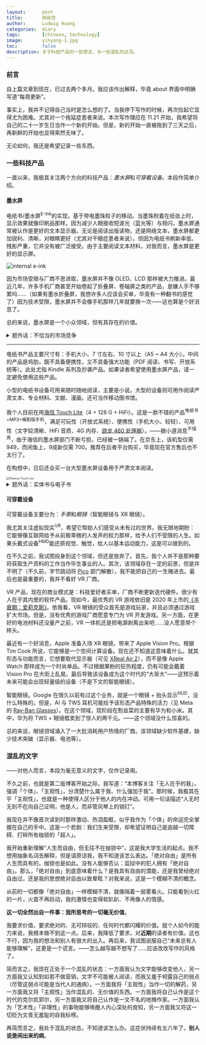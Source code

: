 ```yaml
---
layout:      post
title:       碎碎念
author:      Ludwig Huang
categories:  diary
tags:        [chinese, technology]
image:       yinyang-1.jpg
toc:         false
description: 关于科技产品的一些想法，与一些混乱的近况。
---
```


### 前言

自上篇文章到现在，已过去两个多月。我应该作出解释，毕竟 about 界面中明确写道“每周更新”。

事实上，我并不记得自己当时是怎么想的了。当我停下写作的时候，再次捡起它显得尤为困难。尤其对一个拖延症患者来说。本次写作理应在 11.21 开始，我希望将自己的二十一岁生日当作一个新的开始。但是，新的开始一直被拖到了三天之后，再新鲜的开始也显得索然无味了。

无论如何，我还是希望记录一些东西。

### 一些科技产品

一直以来，我极其关注两个方向的科技产品：*墨水屏*和*可穿戴设备*。本段作简单介绍。

#### 墨水屏

电纸书/墨水屏<sup>E-Ink</sup>的实现，基于带电墨珠粒子的移动。当墨珠附着在纸张上时，显示效果就像印刷品那样。因为减少人眼接收短波光（蓝光等）与频闪，墨水屏通常被认作是更好的文本显示器。无论是阅读出版读物，还是网络文本，墨水屏都更加锐利、清晰，对眼睛更好（尤其对干眼症患者来说）。但因为电纸书刷新率低、残影严重，它并没有被广泛接受。由于主要阅读文本材料，对我而言，墨水屏是更好的显示屏。

![internal e-ink](https://upload.wikimedia.org/wikipedia/commons/3/3a/Electronic_paper_%28Side_view_of_Electrophoretic_display%29_in_svg.svg)

因为市场受限与厂商不思进取，墨水屏并不像 OLED、LCD 那样被大力推进。最近几年，许多手机厂商甚至开始卷起了折叠屏、卷轴屏之类的产品，是嫌人手不够累吗……（如果有墨水折叠屏，我想许多人应该会买单，毕竟有一种翻书的感觉了）因为技术受限，墨水屏并不会像手机那样几年就要换一次——这也算是个好消息了。

总的来说，墨水屏是一个小众领域，但有其存在的价值。

<details>
<summary>题外话：不恰当的市场竞争</summary>
<p>
普通人认知的墨水屏仅有 Kindle。然而，Amazon 去年宣布 Kindle 退出中国市场，这有点像 Google 退出中国市场。国外资本的退出并不是政府施压，而是在自由市场中无法胜过中国产品。我并不特别清楚十多年前 Google 和百度的产品。但我能大致讲讲 Kindle 的退出。
</p>
<p>
原来，Amazon 在中国有着最全面的出版图书资源，也有最优秀的产品。后来，腾讯进军文娱领域，现在几近垄断一切（此处仅指出版图书、网文等文字商品）。腾讯凭借巨量的资金，以压倒性的优势建立了微信读书，这对标 Kindle 图书商城。中国其他墨水屏厂商则通过内嵌微信读书、攫取最广泛的图书资源，以自己并不优越的产品占领了 Kindle 硬件的市场。
</p>
<p>
这样看来 Kindle 的退出并不意外：不本土化产品，不做商业策略上的调整。这是一个方面，另一个方面是：国内厂商的恶性竞争。
</p>
<p>
很多中国产品起始于“免费”“廉价”，后抢占市场，再肆意更改规则，将用户当作提款机。微信读书也不例外。甚至在 Kindle 退出之前，它就更改过一次用户协议，VIP 阅读需要书币。这算是可接受的改动。但是，我们并不能祈求中国厂商能够给客户最基本的尊重，因为它们将自己的员工当作可随意丢弃的奴隶，更别说用户了。在它近乎垄断市场之后，普通用户将再无力反抗其未来的“暴政”。庆幸的是，现在读书的人少，其自我审查也并不严格。但是，我们不能确定微信读书是否会因为一个极小的政治变动，而大肆删改出版读物<sup>现已有删改，例如大名鼎鼎的《三体》</sup>。（应对措施：对于值得多次阅读的书籍，阅读中英文两版）
</p>
<p>
在中国，此类市场竞争似乎是被允许的。这是不对的。
</p>
</details>

---

电纸书产品主要尺寸有：手机大小、7 寸左右、10 寸以上（A5 ~ A4 大小）。中间的产品是鸡肋，既不具备便携性，又不具备强大功能（PDF 阅读、书写、开放系统等）。此处尤指 Kindle 系列及抄袭产品。如果读者希望使用墨水屏产品，请一定避免使用这些产品。

小型的电纸书设备可用来随时随地阅读，主要是小说。大型的设备则可用作阅读严肃文本、专业材料、文献、漫画，还可当作移动图书馆。

我个人目前在用[海信 Touch Lite](https://item.jd.com/100058741951.html)（4 + 128 G + HiFi）。这是一款不错的产品<sup>电纸书+MP3+阉割版手机</sup>，满足可玩性（开放式系统）、便携性（手机大小、较轻）、可用性（文字较清晰、HiFi 音质、4G 内存、[骁龙 460 处理器](https://www.chinaz.com/ranker/qualcommsnapdragon460.shtml)）。——据小道消息<sup>不保真</sup>，由于海信的墨水屏部门不断亏损，已经被一锅端了。在京东上，该机型仅需 949，而闲鱼上，9成新仅需 700。推荐在后者平台购买，毕竟现在官方售后也不太行了。

在构想中，日后还会买一台大型墨水屏设备用于严肃文本阅读。

<img src="https://img14.360buyimg.com/n0/jfs/t1/113586/4/36361/59426/645de365F13d492ac/c9dc6bad55c9135c.jpg.avif" alt="Hisense Touch Lite" style="zoom:50%;" />

<details><summary>题外话：实体书与电子书</summary>
<p>
我现在准备全面倒向电子书，但并不是从一开始就这样的。
</p>
<p>
我大学买了许多实体书，已经寄回去了两个行李箱，还剩两个行李箱的书。我有些后悔：实体书非常笨重，且许多纸质不好、无法保存。纸质书并不能当作是收藏品，充其量只是时代的余晖，就像报刊那样。
</p>
<p>
中国的纸质书市场其实并不算小，且不说闲着没事干的学生，还有许多上班族可能会向某些书籍寻求帮助。为什么纸质书像早已死去一样呢？首先，网络盗版横行，而纸质书很少提供区别于盗版书的额外服务（例如，典藏版书籍）。但总有人愿意为正版付费，这部分人应该能够养活出版社了。然而，出版社却将许多书籍定价极高，并且给予其不相匹配的纸质、编辑水平。同时，因为出版的权力掌握在某些人手中，民间爱好者无法获得出版权。这三种原因导致纸质书长久地走下坡路——编辑审美水平下降、纸质越来越差、书籍形态同质化严重。
</p>
<p>
在移动互联网和墨水屏的冲击下（日后还有“非法的”区块链），全球范围内，纸质书市场将不断下行。在中国，这趋势只会更猛。
</p>
<p>
就我个人而言，我只会为值得付费的东西付费。现在的大部分纸质书并不值得：既不稀有，又不美观。
</p>
</details>

#### 可穿戴设备

可穿戴设备主要分为：*手表*和*眼镜*（智能眼镜与 XR 眼镜）。

我尤其关注虚拟现实<sup>VR</sup>，希望它帮助人们感受从未有过的世界。我无限地期盼：它能够像互联网给予从前极卑微的人发声的权力那样，给予人们不受限的人生。如果头戴式设备<sup>HMD</sup>能还原视觉、触觉，给人以基本运动能力，这是可以做到的。

在不久之前，我试图投身到这个领域，但还是放弃了。首先，我个人并不是那种要将获取生产资料的工作当作毕生事业的人。其次，该领域存在一定的前景，但是并不明了（不久前，字节跳动将 [Pico](https://www.picoxr.com/cn) 部门解散），我不能把自己的一生赌进去。最后也是最重要的，我并不看好 VR 厂商。

VR 产品，现在的商业模式是：科技爱好者买单，厂商不断更新迭代硬件。很少有人在乎其内里的软件产品。现如今，最优秀的 VR 游戏依旧是 2020 年上市的[《半衰期：爱莉克斯》](https://half-life.com/zh-cn/alyx)。依我看，VR 眼镜的受众首先是游戏玩家，并且必须通过游戏扩大市场。但是，没有优秀的游戏厂商愿意专门为 VR 开发游戏。另一方面，在更好的电池材料还没量产之前，VR 一体机还是把电源剥离出来吧……没人愿意带个砖头。

最近有一个好消息，Apple 准备入场 XR 眼镜，带来了 Apple Vision Pro。根据 Tim Cook 所说，它能够是一个空间计算设备。现在还不知道这意味着什么。就其形态与功能而言，它想要取代显示器（可见 [XReal Air 2](https://www.xreal.com/air2/)），而不是像 Apple Watch 那样成为一个时尚单品。不过根据果粉的狂热程度，仍有可能会戴着 Vision Pro 在大街上乱晃，最后导致该设备成为这个时代的“大哥大”——这预示着未来可能会出现轻量级的设备（不是下文的智能眼镜）。

智能眼镜。Google 在很久以前有过这个业务，就是一个眼镜 + 抬头显示<sup>HUD</sup>，没什么特殊的。但是，AI 与 TWS 耳机可能给予该形态产品特殊的活力（见 Meta 的 [Ray-Ban Glasses](https://www.meta.com/tw/smart-glasses/shop-all/)）。在这个领域，现阶段在割韭菜的主要有华为和小米。其中，华为将 TWS + 眼镜框卖到了惊人的两千元。——这个领域没什么惊喜的。

总的来说，眼镜领域涌入了一大批消耗用户热情的厂商。该领域缺少软件基建，缺少技术突破（显示器、电池等）。

### 混乱的文字

——对他人而言，本段为毫无意义的文字，仅作记录用。

不久之前，也就是第二版博客开始之际，我写道：“本博客关注「无人在乎的我」，强调「个体」、「主观性」，分清楚什么属于我、什么强加于我”。那时候，我极其在乎「主观性」，也就是一种使得人区分于他人的内在冲动。可用一句话描述“人无时无刻不在向自己证明，他是人，而非管风琴上的销钉”。

我现在并不像首次读到时那样激动、热泪盈眶，似乎我作为「个体」的命运完全掌握在自己的手中。这是一个悲剧：我们生来受限，却希望证明自己是逾越一切障碍、打碎所有枷锁的「超人」。

我开始重新理解“人生而自由，但无往不在枷锁中”，这是我大学生活的起点。我不想用抽象名词去解释，但是请原谅我，我不知道该怎么表达。「绝对自由」是所有人生而具有的，枷锁也是如此。没有人能够否认：监狱中的犯人拥有「绝对自由」。那么，「绝对自由」到底意味着什么？是我具有自由的潜能，还是我曾经绝对自由过，还是我的思想绝对自由以致晕眩？对我来说，这是一个模糊不清的概念。

从前的一切都像「绝对自由」一样模糊不清，就像隔着一层雾看火。只能看到火红的一片，火苗不再跃动，我的激情也变得软趴趴、不再像人的情感。

**这一切全然出自一件事：我所思考的一切毫无价值**。

我要求价值，要求绝对的、无可辩驳的、任何时代都闪耀的价值。就个人如今的能力来说，我根本做不到这一点。后来，我降低了要求，对**近期**的读者有价值。这也不行，因为我的想法和别人有很大的出入。再后来，我试图说服自己“未来总有人能够理解”，这更是一个谎言。——怎么越写越不想写了……应该改改写作的风格了。

简而言之，我现在正处于一个混乱的状态：一方面我认为文字能够改变他人，另一方面我又认知到如若不做营销，文字不可能被人阅读，而我又羞于袒露自己的弱点（尽管这弱点可能是当代人的通病）。一方面我将「主观性」当作一切的解药，另一方面我又将「主观性」当作混乱的、无价值的东西。一方面我将自己认作是这个时代的克尔凯郭尔，另一方面我又将自己认作是一文不名的地摊作家。一方面我认为「艺术性」「非理性」的事物能够唤醒人内心深处的良知，另一方面我又将这一切贬为文青无羞耻的自我标榜。

再简而言之，我处于混乱的状态，不知道该怎么办。这症状持续有五六年了，**别人说是闲出来的病**。
